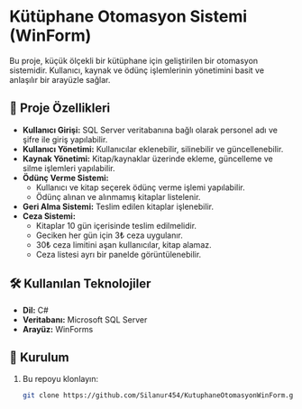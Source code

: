 # Kütüphane Otomasyon Sistemi (WinForm)

Bu proje, küçük ölçekli bir kütüphane için geliştirilen bir otomasyon sistemidir. Kullanıcı, kaynak ve ödünç işlemlerinin yönetimini basit ve anlaşılır bir arayüzle sağlar.

## 🚀 Proje Özellikleri

- **Kullanıcı Girişi:** SQL Server veritabanına bağlı olarak personel adı ve şifre ile giriş yapılabilir.
- **Kullanıcı Yönetimi:** Kullanıcılar eklenebilir, silinebilir ve güncellenebilir.
- **Kaynak Yönetimi:** Kitap/kaynaklar üzerinde ekleme, güncelleme ve silme işlemleri yapılabilir.
- **Ödünç Verme Sistemi:**
  - Kullanıcı ve kitap seçerek ödünç verme işlemi yapılabilir.
  - Ödünç alınan ve alınmamış kitaplar listelenir.
- **Geri Alma Sistemi:** Teslim edilen kitaplar işlenebilir.
- **Ceza Sistemi:**
  - Kitaplar 10 gün içerisinde teslim edilmelidir.
  - Geciken her gün için 3₺ ceza uygulanır.
  - 30₺ ceza limitini aşan kullanıcılar, kitap alamaz.
  - Ceza listesi ayrı bir panelde görüntülenebilir.

## 🛠 Kullanılan Teknolojiler

- **Dil:** C#
- **Veritabanı:** Microsoft SQL Server
- **Arayüz:** WinForms

## 📂 Kurulum

1. Bu repoyu klonlayın:
   ```bash
   git clone https://github.com/Silanur454/KutuphaneOtomasyonWinForm.git
